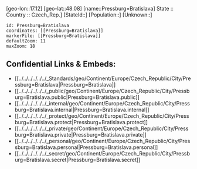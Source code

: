﻿---
location: [48.08,17.12] 
mapzoom: [7,12] 
mapmarker: city 
type: City
tags:
- geo/City


SpocWebEntityId: 33517
isDeleted: false
confidential: public

---
[geo-lon::17.12] 
[geo-lat::48.08] 
[name::Pressburg=Bratislava] 
State ::  
Country :: Czech_Rep.] 
[StateId::] 
[Population::] 
[Unknown::] 


```leaflet
id: Pressburg=Bratislava
coordinates: [[Pressburg=Bratislava]] 
markerFile: [[Pressburg=Bratislava]] 
defaultZoom: 11 
maxZoom: 18
```


## Confidential Links & Embeds: 
- [[../../../../../../_Standards/geo/Continent/Europe/Czech_Republic/City/Pressburg=Bratislava|Pressburg=Bratislava]] 
- [[../../../../../../_public/geo/Continent/Europe/Czech_Republic/City/Pressburg=Bratislava.public|Pressburg=Bratislava.public]] 
- [[../../../../../../_internal/geo/Continent/Europe/Czech_Republic/City/Pressburg=Bratislava.internal|Pressburg=Bratislava.internal]] 
- [[../../../../../../_protect/geo/Continent/Europe/Czech_Republic/City/Pressburg=Bratislava.protect|Pressburg=Bratislava.protect]] 
- [[../../../../../../_private/geo/Continent/Europe/Czech_Republic/City/Pressburg=Bratislava.private|Pressburg=Bratislava.private]] 
- [[../../../../../../_personal/geo/Continent/Europe/Czech_Republic/City/Pressburg=Bratislava.personal|Pressburg=Bratislava.personal]] 
- [[../../../../../../_secret/geo/Continent/Europe/Czech_Republic/City/Pressburg=Bratislava.secret|Pressburg=Bratislava.secret]] 
